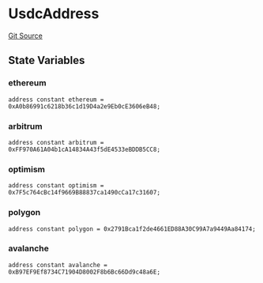 # UsdcAddress
[Git Source](https://github.com/ArshanKhanifar/queso/blob/6e395efa3ba1ede04789349c7913763f72d9d714/src/SgChainsInfo.sol)


## State Variables
### ethereum

```solidity
address constant ethereum = 0xA0b86991c6218b36c1d19D4a2e9Eb0cE3606eB48;
```


### arbitrum

```solidity
address constant arbitrum = 0xFF970A61A04b1cA14834A43f5dE4533eBDDB5CC8;
```


### optimism

```solidity
address constant optimism = 0x7F5c764cBc14f9669B88837ca1490cCa17c31607;
```


### polygon

```solidity
address constant polygon = 0x2791Bca1f2de4661ED88A30C99A7a9449Aa84174;
```


### avalanche

```solidity
address constant avalanche = 0xB97EF9Ef8734C71904D8002F8b6Bc66Dd9c48a6E;
```


